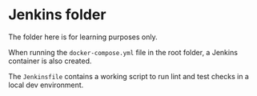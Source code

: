 # Jenkins folder

The folder here is for learning purposes only.

When running the `docker-compose.yml` file in the root folder, a Jenkins container is also created.

The `Jenkinsfile` contains a working script to run lint and test checks in a local dev environment.
